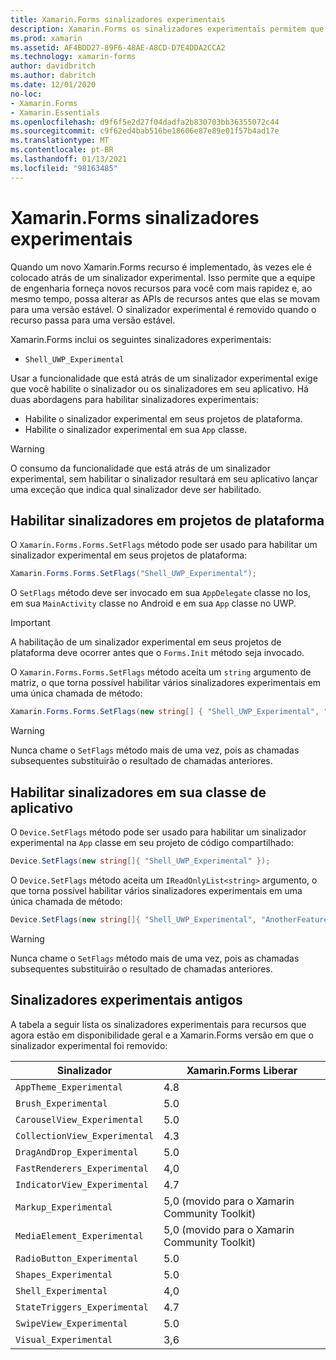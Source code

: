 ```yaml
---
title: Xamarin.Forms sinalizadores experimentais
description: Xamarin.Forms os sinalizadores experimentais permitem que a equipe de engenharia envie novos recursos aos usuários mais rapidamente, enquanto ainda pode alterar as APIs de recursos antes que elas passem para uma versão estável.
ms.prod: xamarin
ms.assetid: AF4BDD27-89F6-48AE-A8CD-D7E4DDA2CCA2
ms.technology: xamarin-forms
author: davidbritch
ms.author: dabritch
ms.date: 12/01/2020
no-loc:
- Xamarin.Forms
- Xamarin.Essentials
ms.openlocfilehash: d9f6f5e2d27f04dadfa2b830703bb36355072c44
ms.sourcegitcommit: c9f62ed4bab516be18606e87e89e01f57b4ad17e
ms.translationtype: MT
ms.contentlocale: pt-BR
ms.lasthandoff: 01/13/2021
ms.locfileid: "98163485"
---
```

# <a name="no-locxamarinforms-experimental-flags"></a>Xamarin.Forms sinalizadores experimentais

Quando um novo Xamarin.Forms recurso é implementado, às vezes ele é colocado atrás de um sinalizador experimental. Isso permite que a equipe de engenharia forneça novos recursos para você com mais rapidez e, ao mesmo tempo, possa alterar as APIs de recursos antes que elas se movam para uma versão estável. O sinalizador experimental é removido quando o recurso passa para uma versão estável.

Xamarin.Forms inclui os seguintes sinalizadores experimentais:

- `Shell_UWP_Experimental`

Usar a funcionalidade que está atrás de um sinalizador experimental exige que você habilite o sinalizador ou os sinalizadores em seu aplicativo. Há duas abordagens para habilitar sinalizadores experimentais:

- Habilite o sinalizador experimental em seus projetos de plataforma.
- Habilite o sinalizador experimental em sua `App` classe.

> [!WARNING]
> O consumo da funcionalidade que está atrás de um sinalizador experimental, sem habilitar o sinalizador resultará em seu aplicativo lançar uma exceção que indica qual sinalizador deve ser habilitado.

## <a name="enable-flags-in-platform-projects"></a>Habilitar sinalizadores em projetos de plataforma

O `Xamarin.Forms.Forms.SetFlags` método pode ser usado para habilitar um sinalizador experimental em seus projetos de plataforma:

```csharp
Xamarin.Forms.Forms.SetFlags("Shell_UWP_Experimental");
```

O `SetFlags` método deve ser invocado em sua `AppDelegate` classe no Ios, em sua `MainActivity` classe no Android e em sua `App` classe no UWP.

> [!IMPORTANT]
> A habilitação de um sinalizador experimental em seus projetos de plataforma deve ocorrer antes que o `Forms.Init` método seja invocado.

O `Xamarin.Forms.Forms.SetFlags` método aceita um `string` argumento de matriz, o que torna possível habilitar vários sinalizadores experimentais em uma única chamada de método:

```csharp
Xamarin.Forms.Forms.SetFlags(new string[] { "Shell_UWP_Experimental", "AnotherFeature_Experimental" });
```

> [!WARNING]
> Nunca chame o `SetFlags` método mais de uma vez, pois as chamadas subsequentes substituirão o resultado de chamadas anteriores.

## <a name="enable-flags-in-your-app-class"></a>Habilitar sinalizadores em sua classe de aplicativo

O `Device.SetFlags` método pode ser usado para habilitar um sinalizador experimental na `App` classe em seu projeto de código compartilhado:

```csharp
Device.SetFlags(new string[]{ "Shell_UWP_Experimental" });
```

O `Device.SetFlags` método aceita um `IReadOnlyList<string>` argumento, o que torna possível habilitar vários sinalizadores experimentais em uma única chamada de método:

```csharp
Device.SetFlags(new string[]{ "Shell_UWP_Experimental", "AnotherFeature_Experimental" });
```

> [!WARNING]
> Nunca chame o `SetFlags` método mais de uma vez, pois as chamadas subsequentes substituirão o resultado de chamadas anteriores.

## <a name="old-experimental-flags"></a>Sinalizadores experimentais antigos

A tabela a seguir lista os sinalizadores experimentais para recursos que agora estão em disponibilidade geral e a Xamarin.Forms versão em que o sinalizador experimental foi removido:

| Sinalizador | Xamarin.Forms Liberar |
| ---- | --------------------- |
| `AppTheme_Experimental` | 4.8 |
| `Brush_Experimental` | 5.0 |
| `CarouselView_Experimental` | 5.0 |
| `CollectionView_Experimental` | 4.3 |
| `DragAndDrop_Experimental` | 5.0 |
| `FastRenderers_Experimental` | 4,0 |
| `IndicatorView_Experimental` | 4.7 |
| `Markup_Experimental` | 5,0 (movido para o Xamarin Community Toolkit) |
| `MediaElement_Experimental` | 5,0 (movido para o Xamarin Community Toolkit) |
| `RadioButton_Experimental` | 5.0 |
| `Shapes_Experimental` | 5.0 |
| `Shell_Experimental` | 4,0  |
| `StateTriggers_Experimental` | 4.7 |
| `SwipeView_Experimental` | 5.0 |
| `Visual_Experimental` | 3,6 |
